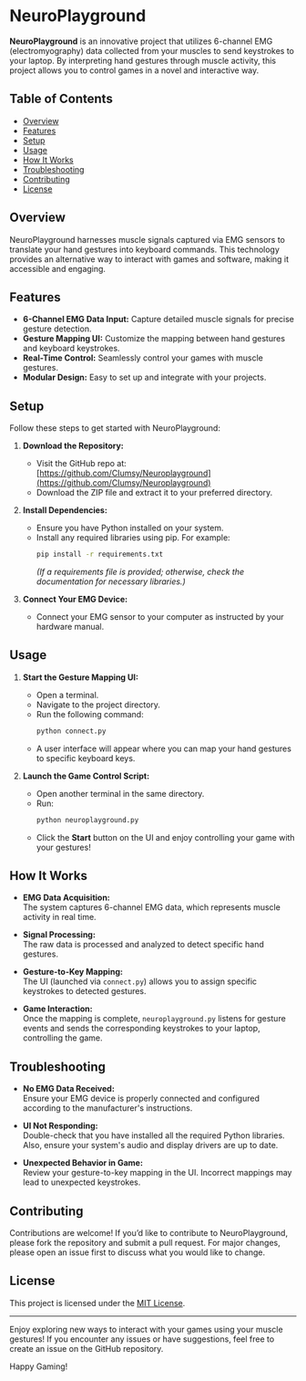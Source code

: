 # NeuroPlayground

**NeuroPlayground** is an innovative project that utilizes 6-channel EMG (electromyography) data collected from your muscles to send keystrokes to your laptop. By interpreting hand gestures through muscle activity, this project allows you to control games in a novel and interactive way.

## Table of Contents

- [Overview](#overview)
- [Features](#features)
- [Setup](#setup)
- [Usage](#usage)
- [How It Works](#how-it-works)
- [Troubleshooting](#troubleshooting)
- [Contributing](#contributing)
- [License](#license)

## Overview

NeuroPlayground harnesses muscle signals captured via EMG sensors to translate your hand gestures into keyboard commands. This technology provides an alternative way to interact with games and software, making it accessible and engaging.

## Features

- **6-Channel EMG Data Input:** Capture detailed muscle signals for precise gesture detection.
- **Gesture Mapping UI:** Customize the mapping between hand gestures and keyboard keystrokes.
- **Real-Time Control:** Seamlessly control your games with muscle gestures.
- **Modular Design:** Easy to set up and integrate with your projects.

## Setup

Follow these steps to get started with NeuroPlayground:

1. **Download the Repository:**
   - Visit the GitHub repo at: [https://github.com/CIumsy/Neuroplayground](https://github.com/CIumsy/Neuroplayground)
   - Download the ZIP file and extract it to your preferred directory.

2. **Install Dependencies:**
   - Ensure you have Python installed on your system.
   - Install any required libraries using pip. For example:
     ```bash
     pip install -r requirements.txt
     ```
     *(If a requirements file is provided; otherwise, check the documentation for necessary libraries.)*

3. **Connect Your EMG Device:**
   - Connect your EMG sensor to your computer as instructed by your hardware manual.

## Usage

1. **Start the Gesture Mapping UI:**
   - Open a terminal.
   - Navigate to the project directory.
   - Run the following command:
     ```bash
     python connect.py
     ```
   - A user interface will appear where you can map your hand gestures to specific keyboard keys.

2. **Launch the Game Control Script:**
   - Open another terminal in the same directory.
   - Run:
     ```bash
     python neuroplayground.py
     ```
   - Click the **Start** button on the UI and enjoy controlling your game with your gestures!

## How It Works

- **EMG Data Acquisition:**  
  The system captures 6-channel EMG data, which represents muscle activity in real time.

- **Signal Processing:**  
  The raw data is processed and analyzed to detect specific hand gestures.

- **Gesture-to-Key Mapping:**  
  The UI (launched via `connect.py`) allows you to assign specific keystrokes to detected gestures.

- **Game Interaction:**  
  Once the mapping is complete, `neuroplayground.py` listens for gesture events and sends the corresponding keystrokes to your laptop, controlling the game.

## Troubleshooting

- **No EMG Data Received:**  
  Ensure your EMG device is properly connected and configured according to the manufacturer's instructions.

- **UI Not Responding:**  
  Double-check that you have installed all the required Python libraries. Also, ensure your system's audio and display drivers are up to date.

- **Unexpected Behavior in Game:**  
  Review your gesture-to-key mapping in the UI. Incorrect mappings may lead to unexpected keystrokes.

## Contributing

Contributions are welcome! If you’d like to contribute to NeuroPlayground, please fork the repository and submit a pull request. For major changes, please open an issue first to discuss what you would like to change.

## License

This project is licensed under the [MIT License](LICENSE).

---

Enjoy exploring new ways to interact with your games using your muscle gestures! If you encounter any issues or have suggestions, feel free to create an issue on the GitHub repository.

Happy Gaming!
